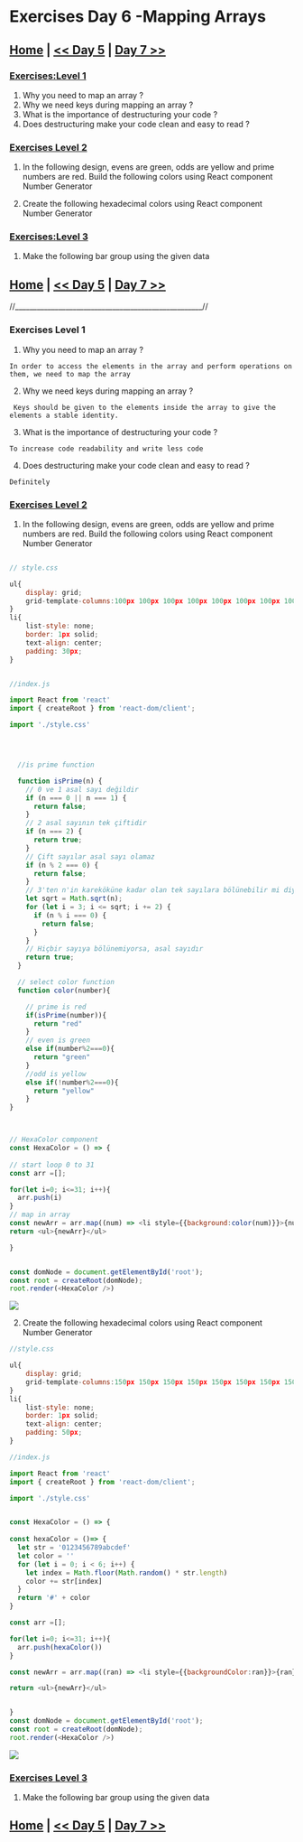 # Exercises Day 6 -Mapping Arrays

## [Home](../README.md) | [<< Day 5](day_05.md) | [Day 7 >>](day_07.md) 



### [Exercises:Level 1](#exercises-level-1)

1. Why you need to map an array ?
2. Why we need keys during mapping an array ?
3. What is the importance of destructuring your code ?
4. Does destructuring make your code clean and easy to read ?
### [Exercises Level 2](#exercises-level-2)

1. In the following design, evens are green, odds are yellow and prime numbers are red. Build the following colors using React component
Number Generator



2. Create the following hexadecimal colors using React component
Number Generator



### [Exercises:Level 3](#exercises-level-3)

1. Make the following bar group using the given data

## [Home](../README.md) | [<< Day 5](day_05.md) | [Day 7 >>](day_07.md) 



//____________________________________________________//

### Exercises Level 1

1. Why you need to map an array ?

```
In order to access the elements in the array and perform operations on them, we need to map the array
```

2. Why we need keys during mapping an array ?
```
 Keys should be given to the elements inside the array to give the elements a stable identity.
 ```
3. What is the importance of destructuring your code ?
```
To increase code readability and write less code
```
4. Does destructuring make your code clean and easy to read ?

```
Definitely
```
### [Exercises Level 2](#exercises-level-2)

1. In the following design, evens are green, odds are yellow and prime numbers are red. Build the following colors using React component
Number Generator

```js

// style.css

ul{
    display: grid;
    grid-template-columns:100px 100px 100px 100px 100px 100px 100px 100px ;
}
li{
    list-style: none;
    border: 1px solid;
    text-align: center;
    padding: 30px;
}


//index.js

import React from 'react'
import { createRoot } from 'react-dom/client';

import './style.css'




  //is prime function

  function isPrime(n) {
    // 0 ve 1 asal sayı değildir
    if (n === 0 || n === 1) {
      return false;
    }
    // 2 asal sayının tek çiftidir
    if (n === 2) {
      return true;
    }
    // Çift sayılar asal sayı olamaz
    if (n % 2 === 0) {
      return false;
    }
    // 3'ten n'in kareköküne kadar olan tek sayılara bölünebilir mi diye bakın
    let sqrt = Math.sqrt(n);
    for (let i = 3; i <= sqrt; i += 2) {
      if (n % i === 0) {
        return false;
      }
    }
    // Hiçbir sayıya bölünemiyorsa, asal sayıdır
    return true;
  }

  // select color function
  function color(number){

    // prime is red
    if(isPrime(number)){
      return "red"
    }
    // even is green
    else if(number%2===0){
      return "green"
    }
    //odd is yellow
    else if(!number%2===0){
      return "yellow"
    }
}



// HexaColor component
const HexaColor = () => {
 
// start loop 0 to 31
const arr =[];

for(let i=0; i<=31; i++){
  arr.push(i)
}
// map in array
const newArr = arr.map((num) => <li style={{background:color(num)}}>{num}</li>)
return <ul>{newArr}</ul>

}


const domNode = document.getElementById('root');
const root = createRoot(domNode);
root.render(<HexaColor />)

```
<img src="../src/image/day6_level2_1.png"/>

2. Create the following hexadecimal colors using React component
Number Generator

```js
//style.css

ul{
    display: grid;
    grid-template-columns:150px 150px 150px 150px 150px 150px 150px 150px ;
}
li{
    list-style: none;
    border: 1px solid;
    text-align: center;
    padding: 50px;
}

//index.js

import React from 'react'
import { createRoot } from 'react-dom/client';

import './style.css'


const HexaColor = () => {
 
const hexaColor = ()=> {
  let str = '0123456789abcdef'
  let color = ''
  for (let i = 0; i < 6; i++) {
    let index = Math.floor(Math.random() * str.length)
    color += str[index]
  }
  return '#' + color
}

const arr =[];

for(let i=0; i<=31; i++){
  arr.push(hexaColor())
}

const newArr = arr.map((ran) => <li style={{backgroundColor:ran}}>{ran}</li> )

return <ul>{newArr}</ul>


}
const domNode = document.getElementById('root');
const root = createRoot(domNode);
root.render(<HexaColor />)
```

<img src="../src/image/day6_level2_2.png"/>

### [Exercises Level 3](#exercises-level-3)

1. Make the following bar group using the given data

## [Home](../README.md) | [<< Day 5](day_05.md) | [Day 7 >>](day_07.md) 
